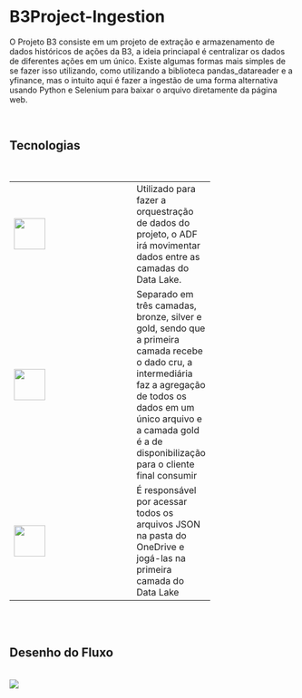 # B3Project-Ingestion
<html>

<div class="introduction">
<p>
O Projeto B3 consiste em um projeto de extração e armazenamento de dados históricos de ações da B3, a ideia princiapal é centralizar os dados de diferentes ações em um único. Existe algumas formas mais simples de se fazer isso utilizando, como utilizando a biblioteca pandas_datareader e a yfinance, mas o intuito aqui é fazer a ingestão de uma forma alternativa usando Python e Selenium para baixar o arquivo diretamente da página web.
</p>
</div>

<br>
<div class="tech">
<h2>Tecnologias</h2><br>


<table>
<tr>
    <td style="width:200">
        <img src="https://github.com/povoaaires/B3Project/blob/main/assets/ADF.png" style="width=115; height:55px;">
    </td>
    <td style="width:100">Utilizado para fazer a orquestração de dados do projeto, o ADF irá movimentar dados entre as camadas do Data Lake.
    </td>


</tr>

<tr>
<td style="width:200">
        <img src="https://github.com/povoaaires/B3Project/blob/main/assets/ADLS.png"style="width=115; height:55px;">
    </td>
    <td style="width:100">Separado em três camadas, bronze, silver e gold, sendo que a primeira camada recebe o dado cru, a intermediária faz a agregação de todos os dados em um único arquivo e a camada gold é a de disponibilização para o cliente final consumir
    </td>


</tr>

<tr>
<td style="width:200">
        <img src="https://github.com/povoaaires/B3Project/blob/main/assets/logicapp.png"style="width=115; height:55px;">
    </td>
    <td style="width:100">É responsável por acessar todos os arquivos JSON na pasta do OneDrive e jogá-las na primeira camada do Data Lake
    </td>


</tr>

</table>


</div>



<br><br>
<div class="flow">
<h2>Desenho do Fluxo</h2><br>

<img src="https://github.com/povoaaires/B3Project/blob/main/assets/B3Project-Architecture-v1.png">

</div>

</html>